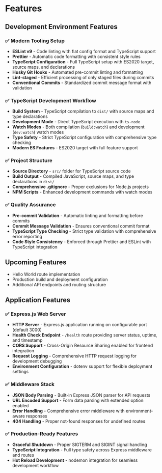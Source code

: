 # Features

## Development Environment Features

### ✅ Modern Tooling Setup
- **ESLint v9** - Code linting with flat config format and TypeScript support
- **Prettier** - Automatic code formatting with consistent style rules
- **TypeScript Configuration** - Full TypeScript setup with ES2020 target, source maps, and declarations
- **Husky Git Hooks** - Automated pre-commit linting and formatting
- **Lint-staged** - Efficient processing of only staged files during commits
- **Conventional Commits** - Standardized commit message format with validation

### ✅ TypeScript Development Workflow
- **Build System** - TypeScript compilation to `dist/` with source maps and type declarations
- **Development Mode** - Direct TypeScript execution with `ts-node`
- **Watch Modes** - Both compilation (`build:watch`) and development (`dev:watch`) watch modes
- **Type Safety** - Strict TypeScript configuration with comprehensive type checking
- **Modern ES Features** - ES2020 target with full feature support

### ✅ Project Structure
- **Source Directory** - `src/` folder for TypeScript source code
- **Build Output** - Compiled JavaScript, source maps, and type declarations in `dist/`  
- **Comprehensive .gitignore** - Proper exclusions for Node.js projects
- **NPM Scripts** - Enhanced development commands with watch modes

### ✅ Quality Assurance
- **Pre-commit Validation** - Automatic linting and formatting before commits
- **Commit Message Validation** - Ensures conventional commit format
- **TypeScript Type Checking** - Strict type validation with comprehensive error reporting
- **Code Style Consistency** - Enforced through Prettier and ESLint with TypeScript integration

## Upcoming Features
- Hello World route implementation  
- Production build and deployment configuration
- Additional API endpoints and routing structure

## Application Features

### ✅ Express.js Web Server
- **HTTP Server** - Express.js application running on configurable port (default 3000)
- **Health Check Endpoint** - `/health` route providing server status, uptime, and timestamp
- **CORS Support** - Cross-Origin Resource Sharing enabled for frontend integration
- **Request Logging** - Comprehensive HTTP request logging for development debugging
- **Environment Configuration** - dotenv support for flexible deployment settings

### ✅ Middleware Stack
- **JSON Body Parsing** - Built-in Express JSON parser for API requests
- **URL Encoded Support** - Form data parsing with extended option enabled
- **Error Handling** - Comprehensive error middleware with environment-aware responses
- **404 Handling** - Proper not-found responses for undefined routes

### ✅ Production-Ready Features  
- **Graceful Shutdown** - Proper SIGTERM and SIGINT signal handling
- **TypeScript Integration** - Full type safety across Express middleware and routes
- **Hot Reload Development** - nodemon integration for seamless development workflow